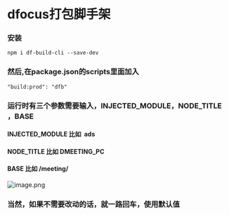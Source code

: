 # dfocus打包脚手架


### 安装
```
npm i df-build-cli --save-dev
```


### 然后,在package.json的scripts里面加入

```
"build:prod": "dfb"
```

### 运行时有三个参数需要输入，INJECTED_MODULE，NODE_TITLE ，BASE
#### INJECTED_MODULE 比如  ads
#### NODE_TITLE 比如 DMEETING_PC
#### BASE 比如 /meeting/

![image.png](https://cdn.nlark.com/yuque/0/2019/png/93166/1577069073436-c3819cd7-8abd-4a9f-a8cb-90f13271b8a9.png#align=left&display=inline&height=820&name=image.png&originHeight=820&originWidth=1436&size=200226&status=done&style=none&width=1436)

### 当然，如果不需要改动的话，就一路回车，使用默认值